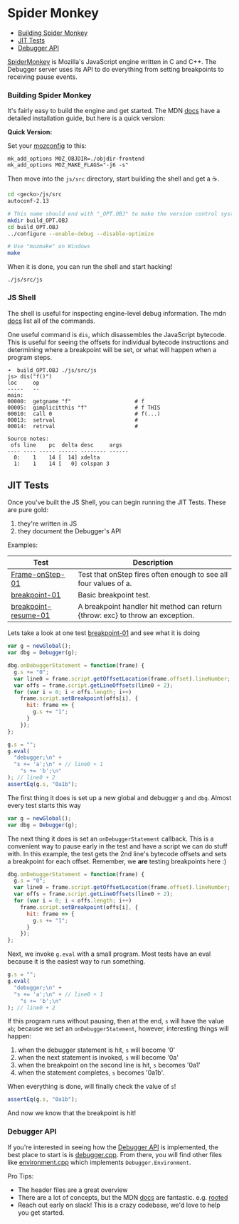 # Spider Monkey

* [Building Spider Monkey](#building-spider-monkey)
* [JIT Tests](#jit-tests)
* [Debugger API](#debugger-api)

[SpiderMonkey][sm] is Mozilla's JavaScript engine written in C and C++. The Debugger server uses its
API to do everything from setting breakpoints to receiving pause events.

[sm]: https://developer.mozilla.org/en-US/docs/Mozilla/Projects/SpiderMonkey

### Building Spider Monkey

It's fairly easy to build the engine and get started. The MDN [docs][install] have a detailed installation guide, but here is a quick version:

**Quick Version:**

Set your [mozconfig][config] to this:

```
mk_add_options MOZ_OBJDIR=./objdir-frontend
mk_add_options MOZ_MAKE_FLAGS="-j6 -s"
```

Then move into the `js/src` directory, start building the shell and get a :coffee:.

```bash
cd <gecko>/js/src
autoconf-2.13

# This name should end with "_OPT.OBJ" to make the version control system ignore it.
mkdir build_OPT.OBJ
cd build_OPT.OBJ
../configure --enable-debug --disable-optimize

# Use "mozmake" on Windows
make
```

When it is done, you can run the shell and start hacking!

```
./js/src/js
```

### JS Shell

The shell is useful for inspecting engine-level debug information. The mdn [docs][shell] list all of the commands.

One useful command is `dis`, which disassembles the JavaScript bytecode. This is useful for seeing the offsets for individual bytecode instructions and determining where a breakpoint will be set, or what will happen when a program steps.

```
➜  build_OPT.OBJ ./js/src/js
js> dis("f()")
loc     op
-----   --
main:
00000:  getgname "f"                    # f
00005:  gimplicitthis "f"               # f THIS
00010:  call 0                          # f(...)
00013:  setrval                         #
00014:  retrval                         #

Source notes:
 ofs line    pc  delta desc     args
---- ---- ----- ------ -------- ------
  0:    1    14 [  14] xdelta
  1:    1    14 [   0] colspan 3
```

[config]: https://developer.mozilla.org/en-US/docs/Mozilla/Developer_guide/Build_Instructions/Configuring_Build_Options
[install]: https://developer.mozilla.org/en-US/docs/Mozilla/Projects/SpiderMonkey/Build_Documentation
[shell]: https://developer.mozilla.org/en-US/docs/Mozilla/Projects/SpiderMonkey/Introduction_to_the_JavaScript_shell

## JIT Tests

Once you've built the JS Shell, you can begin running the JIT Tests. These are pure gold:

1.  they're written in JS
2.  they document the Debugger's API

Examples:

| Test                         | Description                                                                    |
| ---------------------------- | ------------------------------------------------------------------------------ |
| [Frame-onStep-01][onstep1]   | Test that onStep fires often enough to see all four values of a.               |
| [breakpoint-01][bp1]         | Basic breakpoint test.                                                         |
| [breakpoint-resume-01][res1] | A breakpoint handler hit method can return {throw: exc} to throw an exception. |

[bp1]: https://searchfox.org/mozilla-central/source/js/src/jit-test/tests/debug/breakpoint-01.js
[onstep1]: https://searchfox.org/mozilla-central/source/js/src/jit-test/tests/debug/Frame-onStep-01.js
[res1]: https://searchfox.org/mozilla-central/source/js/src/jit-test/tests/debug/breakpoint-resume-01.js

Lets take a look at one test [breakpoint-01][bp1] and see what it is doing

```js
var g = newGlobal();
var dbg = Debugger(g);

dbg.onDebuggerStatement = function(frame) {
  g.s += "0";
  var line0 = frame.script.getOffsetLocation(frame.offset).lineNumber;
  var offs = frame.script.getLineOffsets(line0 + 2);
  for (var i = 0; i < offs.length; i++)
    frame.script.setBreakpoint(offs[i], {
      hit: frame => {
        g.s += "1";
      }
    });
};

g.s = "";
g.eval(
  "debugger;\n" +
  "s += 'a';\n" + // line0 + 1
    "s += 'b';\n"
); // line0 + 2
assertEq(g.s, "0a1b");
```

The first thing it does is set up a new global and debugger `g` and `dbg`.
Almost every test starts this way

```js
var g = newGlobal();
var dbg = Debugger(g);
```

The next thing it does is set an `onDebuggerStatement` callback.
This is a convenient way to pause early in the test and have a script we can do stuff with. In this example, the test gets the 2nd line's bytecode offsets and sets a breakpoint for each offset.
Remember, we **are** testing breakpoints here :)

```js
dbg.onDebuggerStatement = function(frame) {
  g.s = "0";
  var line0 = frame.script.getOffsetLocation(frame.offset).lineNumber;
  var offs = frame.script.getLineOffsets(line0 + 2);
  for (var i = 0; i < offs.length; i++)
    frame.script.setBreakpoint(offs[i], {
      hit: frame => {
        g.s += "1";
      }
    });
};
```

Next, we invoke `g.eval` with a small program. Most tests have an eval because it is the easiest way to run something.

```js
g.s = "";
g.eval(
  "debugger;\n" +
  "s += 'a';\n" + // line0 + 1
    "s += 'b';\n"
); // line0 + 2
```

If this program runs without pausing, then at the end, `s` will have the value `ab`;
because we set an `onDebuggerStatement`, however,  interesting things will happen:

1.  when the debugger statement is hit, `s` will become '0'
2.  when the next statement is invoked, `s` will become '0a'
3.  when the breakpoint on the second line is hit, `s` becomes '0a1'
4.  when the statement completes, `s` becomes '0a1b'.

When everything is done, will finally check the value of `s`!

```js
assertEq(g.s, "0a1b");
```

And now we know that the breakpoint is hit!

### Debugger API

If you're interested in seeing how the [Debugger API][api] is implemented,
the best place to start is is [debugger.cpp][debugger.cpp]. From there, you will find other files like [environment.cpp][environment.cpp] which implements `Debugger.Environment`.

Pro Tips:

* The header files are a great overview
* There are a lot of concepts, but the MDN [docs][js-api] are fantastic. e.g. [rooted][rooted]
* Reach out early on slack! This is a crazy codebase, we'd love to help you get started.

[api]: https://developer.mozilla.org/en-US/docs/Tools/Debugger-API
[debugger.cpp]: https://searchfox.org/mozilla-central/source/js/src/vm/Debugger.cpp
[environment.cpp]: https://searchfox.org/mozilla-central/source/js/src/vm/EnvironmentObject.cpp
[rooted]: https://developer.mozilla.org/en-US/docs/Mozilla/Projects/SpiderMonkey/JSAPI_reference/JS::Rooted
[js-api]: https://developer.mozilla.org/en-US/docs/Mozilla/Projects/SpiderMonkey/JSAPI_reference
